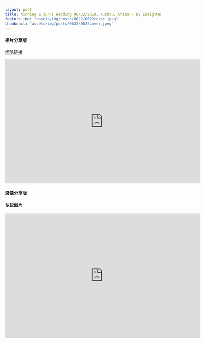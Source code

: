 ```yaml
---
layout: post
title: Xinning & Jun's Wedding 06/22/2019, Xuzhou, China - By Insighten Pictures 四目影像
feature-img: "assets/img/posts/0622/0622cover.jpeg"
thumbnail: "assets/img/posts/0622/0622cover.jpeg"
---
```


#### 相片分享版

[优酷链接](http://player.youku.com/embed/XNDI1Mjk0OTg0MA==)
<iframe width="630" height="400" src="https://www.youtube.com/embed/LKPVcTRz-OA" frameborder="0" allow="autoplay; encrypted-media" allowfullscreen></iframe>


#### 录像分享版

#### 花絮照片

<iframe width="630" height="400" src="https://www.youtube.com/embed/8cBEjvoU0DE" frameborder="0" allow="autoplay; encrypted-media" allowfullscreen></iframe>
